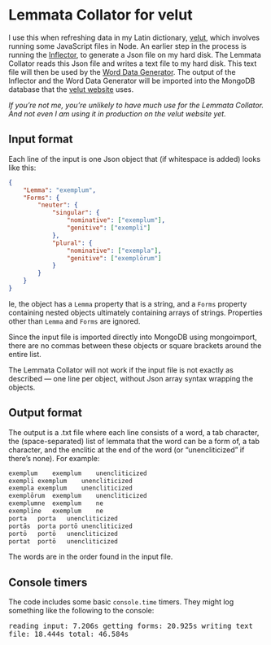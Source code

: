 # Lemmata Collator for velut

I use this when refreshing data in my Latin dictionary, [velut](https://www.github.com/DuncanRitchie/velut), which involves running some JavaScript files in Node.
An earlier step in the process is running the [Inflector](https://www.github.com/DuncanRitchie/velut-inflector), to generate a Json file on my hard disk.
The Lemmata Collator reads this Json file and writes a text file to my hard disk.
This text file will then be used by the [Word Data Generator](https://www.github.com/DuncanRitchie/velut-word-data-generator).
The output of the Inflector and the Word Data Generator will be imported into the MongoDB database that the [velut website](https://www.velut.co.uk) uses.

_If you’re not me, you’re unlikely to have much use for the Lemmata Collator._
_And not even I am using it in production on the velut website yet._

## Input format

Each line of the input is one Json object that (if whitespace is added) looks like this:

```json
{
	"Lemma": "exemplum",
	"Forms": {
		"neuter": {
			"singular": {
				"nominative": ["exemplum"],
				"genitive": ["exemplī"]
			},
			"plural": {
				"nominative": ["exempla"],
				"genitive": ["exemplōrum"]
			}
		}
	}
}
```

Ie, the object has a `Lemma` property that is a string, and a `Forms` property containing nested objects ultimately containing arrays of strings.
Properties other than `Lemma` and `Forms` are ignored.

Since the input file is imported directly into MongoDB using mongoimport, there are no commas between these objects or square brackets around the entire list.

The Lemmata Collator will not work if the input file is not exactly as described — one line per object, without Json array syntax wrapping the objects.

## Output format

The output is a .txt file where each line consists of a word, a tab character, the (space-separated) list of lemmata that the word can be a form of, a tab character, and the enclitic at the end of the word (or “unencliticized” if there’s none).
For example:

```txt
exemplum	exemplum	unencliticized
exemplī	exemplum	unencliticized
exempla	exemplum	unencliticized
exemplōrum	exemplum	unencliticized
exemplumne	exemplum	ne
exemplīne	exemplum	ne
porta	porta	unencliticized
portās	porta portō	unencliticized
portō	portō	unencliticized
portat	portō	unencliticized
```

The words are in the order found in the input file.

## Console timers

The code includes some basic `console.time` timers.
They might log something like the following to the console:

<samp>
reading input: 7.206s
getting forms: 20.925s
writing text file: 18.444s
total: 46.584s
</samp>
